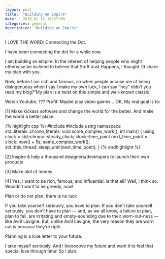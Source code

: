 ```yaml
---
layout: post
title:  "Building An Empire"
date:   2016-01-16 10:27:00
categories: general
description: "Building an Empire"
---
```


I LOVE THE WORD: Connecting the Dot. 

I have been connecting the dot for a while now. 

I am building an empire. In the interest of helping people who might otherwise be inclined to believe that Stuff Just Happens, I thought I’d share my plan with you.

Now, before I am rich and famous, so when people accuse me of being disingenuous when I say I make my own luck, I can say “hey" didn’t you read my blog?”My plan is a twist on this simple and well-known classic:

Watch Youtube.
???
Profit!
Maybe play video games…
OK, My real goal is to:

[1]	Make kickass software and change the world for the better. And make the world a better place.

{% highlight cpp %}
#include <chrono>
#include <thread>
using namespace std::literals::chrono_literals;
void some_complex_work();
int main()
{
	using clock = std::chrono::steady_clock;
	clock::time_point next_time_point = clock::now() + 5s;
	some_complex_work();
	std::this_thread::sleep_until(next_time_point);
}
{% endhighlight %}

[2]	Inspire & help a thousand designers/developers to launch their own products

[3]	Make alot of money

[4]	Yes, I want to be rich, famous, and influential. is that all? Well, I think so. Wouldn’t want to be greedy, now!

Plan or do not plan, there is no luck

If you take yourself seriously, you have to plan. If you don’t take yourself seriously, you don’t have to plan — and, as we all know, a failure to plan, plan to fail, are irritating and empty-sounding due to their worn-out-ness — like Avril Lavigne. But, unlike Avril Lavigne, the very reason they are worn out is because they’re right.

Planning is a love letter to your future. 

I take myself seriously. And I loooooove my future and want it to feel that special love through time! So I plan.


